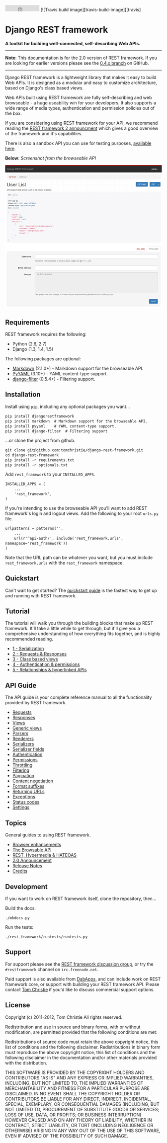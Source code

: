 <iframe src="http://ghbtns.com/github-btn.html?user=tomchristie&amp;repo=django-rest-framework&amp;type=watch&amp;count=true" allowtransparency="true" frameborder="0" scrolling="0" width="110px" height="20px"></iframe>
[![Travis build image][travis-build-image]][travis]

# Django REST framework

**A toolkit for building well-connected, self-describing Web APIs.**

---

**Note**: This documentation is for the 2.0 version of REST framework.  If you are looking for earlier versions please see the [0.4.x branch][0.4] on GitHub.

---

Django REST framework is a lightweight library that makes it easy to build Web APIs.  It is designed as a modular and easy to customize architecture, based on Django's class based views.

Web APIs built using REST framework are fully self-describing and web browseable - a huge useability win for your developers.  It also supports a wide range of media types, authentication and permission policies out of the box.

If you are considering using REST framework for your API, we recommend reading the [REST framework 2 announcment][rest-framework-2-announcement] which gives a good overview of the framework and it's capabilities.

There is also a sandbox API you can use for testing purposes, [available here][sandbox].

**Below**: *Screenshot from the browseable API*

![Screenshot][image]

## Requirements

REST framework requires the following:

* Python (2.6, 2.7)
* Django (1.3, 1.4, 1.5)

The following packages are optional:

* [Markdown][markdown] (2.1.0+) - Markdown support for the browseable API.
* [PyYAML][yaml] (3.10+) - YAML content-type support.
* [django-filter][django-filter] (0.5.4+) - Filtering support.

## Installation

Install using `pip`, including any optional packages you want...

    pip install djangorestframework
    pip install markdown  # Markdown support for the browseable API.
    pip install pyyaml    # YAML content-type support.
    pip install django-filter  # Filtering support

...or clone the project from github.

    git clone git@github.com:tomchristie/django-rest-framework.git
    cd django-rest-framework
    pip install -r requirements.txt
    pip install -r optionals.txt

Add `rest_framework` to your `INSTALLED_APPS`.

    INSTALLED_APPS = (
        ...
        'rest_framework',        
    )

If you're intending to use the browseable API you'll want to add REST framework's login and logout views.  Add the following to your root `urls.py` file.

    urlpatterns = patterns('',
        ...
        url(r'^api-auth/', include('rest_framework.urls', namespace='rest_framework'))
    )

Note that the URL path can be whatever you want, but you must include `rest_framework.urls` with the `rest_framework` namespace.

## Quickstart

Can't wait to get started?  The [quickstart guide][quickstart] is the fastest way to get up and running with REST framework.

## Tutorial

The tutorial will walk you through the building blocks that make up REST framework.   It'll take a little while to get through, but it'll give you a comprehensive understanding of how everything fits together, and is highly recommended reading.

* [1 - Serialization][tut-1]
* [2 - Requests & Responses][tut-2]
* [3 - Class based views][tut-3]
* [4 - Authentication & permissions][tut-4]
* [5 - Relationships & hyperlinked APIs][tut-5]

## API Guide

The API guide is your complete reference manual to all the functionality provided by REST framework.

* [Requests][request]
* [Responses][response]
* [Views][views]
* [Generic views][generic-views]
* [Parsers][parsers]
* [Renderers][renderers]
* [Serializers][serializers]
* [Serializer fields][fields]
* [Authentication][authentication]
* [Permissions][permissions]
* [Throttling][throttling]
* [Filtering][filtering]
* [Pagination][pagination]
* [Content negotiation][contentnegotiation]
* [Format suffixes][formatsuffixes]
* [Returning URLs][reverse]
* [Exceptions][exceptions]
* [Status codes][status]
* [Settings][settings]

## Topics

General guides to using REST framework.

* [Browser enhancements][browser-enhancements]
* [The Browsable API][browsableapi]
* [REST, Hypermedia & HATEOAS][rest-hypermedia-hateoas]
* [2.0 Announcement][rest-framework-2-announcement]
* [Release Notes][release-notes]
* [Credits][credits]

## Development

If you want to work on REST framework itself, clone the repository, then...

Build the docs:

    ./mkdocs.py

Run the tests:

    ./rest_framework/runtests/runtests.py

## Support

For support please see the [REST framework discussion group][group], or try the  `#restframework` channel on `irc.freenode.net`.

Paid support is also available from [DabApps], and can include work on REST framework core, or support with building your REST framework API.  Please contact [Tom Christie][email] if you'd like to discuss commercial support options.

## License

Copyright (c) 2011-2012, Tom Christie
All rights reserved.

Redistribution and use in source and binary forms, with or without 
modification, are permitted provided that the following conditions are met:

Redistributions of source code must retain the above copyright notice, this 
list of conditions and the following disclaimer.
Redistributions in binary form must reproduce the above copyright notice, this 
list of conditions and the following disclaimer in the documentation and/or 
other materials provided with the distribution.

THIS SOFTWARE IS PROVIDED BY THE COPYRIGHT HOLDERS AND CONTRIBUTORS "AS IS" AND 
ANY EXPRESS OR IMPLIED WARRANTIES, INCLUDING, BUT NOT LIMITED TO, THE IMPLIED 
WARRANTIES OF MERCHANTABILITY AND FITNESS FOR A PARTICULAR PURPOSE ARE 
DISCLAIMED. IN NO EVENT SHALL THE COPYRIGHT HOLDER OR CONTRIBUTORS BE LIABLE 
FOR ANY DIRECT, INDIRECT, INCIDENTAL, SPECIAL, EXEMPLARY, OR CONSEQUENTIAL 
DAMAGES (INCLUDING, BUT NOT LIMITED TO, PROCUREMENT OF SUBSTITUTE GOODS OR 
SERVICES; LOSS OF USE, DATA, OR PROFITS; OR BUSINESS INTERRUPTION) HOWEVER 
CAUSED AND ON ANY THEORY OF LIABILITY, WHETHER IN CONTRACT, STRICT LIABILITY, 
OR TORT (INCLUDING NEGLIGENCE OR OTHERWISE) ARISING IN ANY WAY OUT OF THE USE 
OF THIS SOFTWARE, EVEN IF ADVISED OF THE POSSIBILITY OF SUCH DAMAGE.

[travis]: http://travis-ci.org/tomchristie/django-rest-framework?branch=master
[travis-build-image]: https://secure.travis-ci.org/tomchristie/django-rest-framework.png?branch=restframework2
[urlobject]: https://github.com/zacharyvoase/urlobject
[markdown]: http://pypi.python.org/pypi/Markdown/
[yaml]: http://pypi.python.org/pypi/PyYAML
[django-filter]: https://github.com/alex/django-filter
[0.4]: https://github.com/tomchristie/django-rest-framework/tree/0.4.X
[image]: img/quickstart.png
[sandbox]: http://restframework.herokuapp.com/

[quickstart]: tutorial/quickstart.md
[tut-1]: tutorial/1-serialization.md
[tut-2]: tutorial/2-requests-and-responses.md
[tut-3]: tutorial/3-class-based-views.md
[tut-4]: tutorial/4-authentication-and-permissions.md
[tut-5]: tutorial/5-relationships-and-hyperlinked-apis.md

[request]: api-guide/requests.md
[response]: api-guide/responses.md
[views]: api-guide/views.md
[generic-views]: api-guide/generic-views.md
[parsers]: api-guide/parsers.md
[renderers]: api-guide/renderers.md
[serializers]: api-guide/serializers.md
[fields]: api-guide/fields.md
[authentication]: api-guide/authentication.md
[permissions]: api-guide/permissions.md
[throttling]: api-guide/throttling.md
[filtering]: api-guide/filtering.md
[pagination]: api-guide/pagination.md
[contentnegotiation]: api-guide/content-negotiation.md
[formatsuffixes]: api-guide/format-suffixes.md
[reverse]: api-guide/reverse.md
[exceptions]: api-guide/exceptions.md
[status]: api-guide/status-codes.md
[settings]: api-guide/settings.md

[csrf]: topics/csrf.md
[browser-enhancements]: topics/browser-enhancements.md
[browsableapi]: topics/browsable-api.md
[rest-hypermedia-hateoas]: topics/rest-hypermedia-hateoas.md
[contributing]: topics/contributing.md
[rest-framework-2-announcement]: topics/rest-framework-2-announcement.md
[release-notes]: topics/release-notes.md
[credits]: topics/credits.md

[group]: https://groups.google.com/forum/?fromgroups#!forum/django-rest-framework
[DabApps]: http://dabapps.com
[email]: mailto:tom@tomchristie.com
